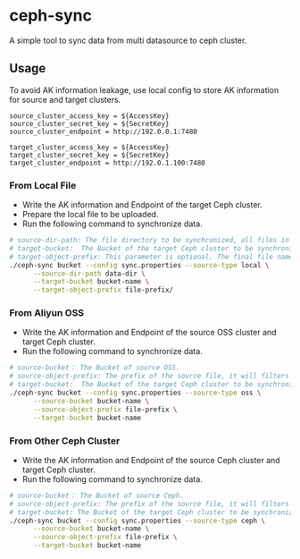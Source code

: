 # ceph-sync
A simple tool to sync data from multi datasource to ceph cluster.

## Usage
To avoid AK information leakage, use local config to store AK information for source and target clusters.
```
source_cluster_access_key = ${AccessKey}
source_cluster_secret_key = ${SecretKey}
source_cluster_endpoint = http://192.0.0.1:7480

target_cluster_access_key = ${AccessKey}
target_cluster_secret_key = ${SecretKey}
target_cluster_endpoint = http://192.0.1.100:7480
```

### From Local File
* Write the AK information and Endpoint of the target Ceph cluster.
* Prepare the local file to be uploaded.
* Run the following command to synchronize data.

```bash
# source-dir-path: The file directory to be synchronized, all files in the current directory will be recursively uploaded.
# target-bucket:  The Bucket of the target Ceph cluster to be synchronized.
# target-object-prefix: This parameter is optional. The final file name is the relative path of the file in the directory on which the prefix is merged.
./ceph-sync bucket --config sync.properties --source-type local \
      --source-dir-path data-dir \
      --target-bucket bucket-name \
      --target-object-prefix file-prefix/
```

### From Aliyun OSS
* Write the AK information and Endpoint of the source OSS cluster and target Ceph cluster.
* Run the following command to synchronize data.

```bash
# source-bucket： The Bucket of source OSS.
# source-object-prefix: The prefix of the source file, it will filters out files that do not contain the prefix.
# target-bucket:  The Bucket of the target Ceph cluster to be synchronized. The final file name will be the same as the OSS file name.
./ceph-sync bucket --config sync.properties --source-type oss \
      --source-bucket bucket-name \
      --source-object-prefix file-prefix \
      --target-bucket bucket-name
```

### From Other Ceph Cluster
* Write the AK information and Endpoint of the source Ceph cluster and target Ceph cluster.
* Run the following command to synchronize data.

```bash
# source-bucket： The Bucket of source Ceph.
# source-object-prefix: The prefix of the source file, it will filters out files that do not contain the prefix.
# target-bucket: The Bucket of the target Ceph cluster to be synchronized. The final file name will be the same as the Ceph file name.
./ceph-sync bucket --config sync.properties --source-type ceph \
      --source-bucket bucket-name \
      --source-object-prefix file-prefix \
      --target-bucket bucket-name
```